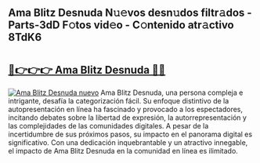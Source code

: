 ## Ama Blitz Desnuda N𝚞𝚎vos desn𝚞dos filtr𝚊dos - Parts-3dD F𝚘tos vid𝚎o - C𝚘ntenido atr𝚊ctivo 8TdK6

# <h2><a href="http://mbdwwmw.tromn.icu/?c=Ama+Blitz+Desnuda">🔗👉👉👉 Ama Blitz Desnuda 🔗🔗</a></h2>

[![Ama Blitz Desnuda nuevo](https://i.imgur.com/pEAQMta.gif)](http://mbdwwmw.tromn.icu/?c=Ama+Blitz+Desnuda)
Ama Blitz Desnuda, una persona compleja e intrigante, desafía la categorización fácil. Su enfoque distintivo de la autopresentación en línea ha fascinado y provocado a los espectadores, incitando debates sobre la libertad de expresión, la autorrepresentación y las complejidades de las comunidades digitales. A pesar de la incertidumbre de sus próximos pasos, su impacto en el panorama digital es significativo. Con una dedicación inquebrantable y un atractivo innegable, el impacto de Ama Blitz Desnuda en la comunidad en línea es ilimitado.
